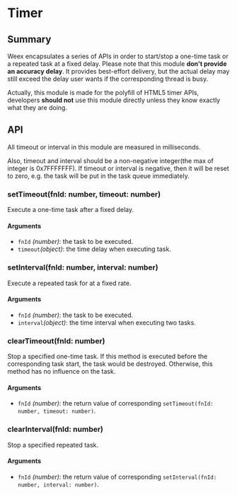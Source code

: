 # Timer


## Summary

Weex encapsulates a series of APIs in order to start/stop a one-time task or a repeated task at a fixed delay. Please note that this module **don't provide an accuracy delay**. It provides best-effort delivery, but the actual delay may still exceed the delay user wants if the corresponding thread is busy.

Actually, this module is made for the polyfill of HTML5 timer APIs, developers **should not** use this module directly unless they know exactly what they are doing.

## API
All timeout or interval in this module are measured in milliseconds.

Also, timeout and interval should be a non-negative integer(the max of integer is 0x7FFFFFFF). If timeout or interval is negative, then it will be reset to zero, e.g. the task will be put in the task queue immediately.

### setTimeout(fnId: number, timeout: number)
Execute a one-time task after a fixed delay.
#### Arguments
* `fnId` *(number)*: the task to be executed.
* `timeout`*(object)*: the time delay when executing task.

### setInterval(fnId: number, interval: number)
Execute a repeated task for at a fixed rate.
#### Arguments
* `fnId` *(number)*: the task to be executed.
* `interval`*(object)*: the time interval when executing two tasks.

### clearTimeout(fnId: number)
Stop a specified one-time task. If this method is executed before the corresponding task start, the task would be destroyed. Otherwise, this method has no influence on the task.
#### Arguments
* `fnId` *(number)*: the return value of corresponding `setTimeout(fnId: number, timeout: number)`.

### clearInterval(fnId: number)
Stop a specified repeated task.
#### Arguments
* `fnId` *(number)*: the return value of corresponding `setInterval(fnId: number, interval: number)`.